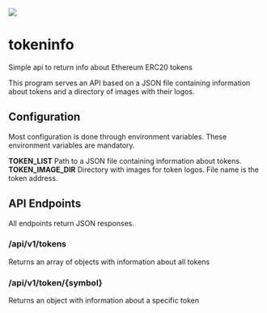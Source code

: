 ![](https://github.com/endpass/tokeninfo/workflows/tokeninfo%20master/badge.svg?branch=master)

# tokeninfo
Simple api to return info about Ethereum ERC20 tokens

This program serves an API based on a JSON file containing information about tokens and a directory
of images with their logos.

## Configuration
Most configuration is done through environment variables. These environment
variables are mandatory.

**TOKEN_LIST** Path to a JSON file containing information about tokens.
**TOKEN_IMAGE_DIR** Directory with images for token logos. File name is the
token address.

## API Endpoints
All endpoints return JSON responses.

### /api/v1/tokens
Returns an array of objects with information about all tokens

### /api/v1/token/{symbol}
Returns an object with information about a specific token

